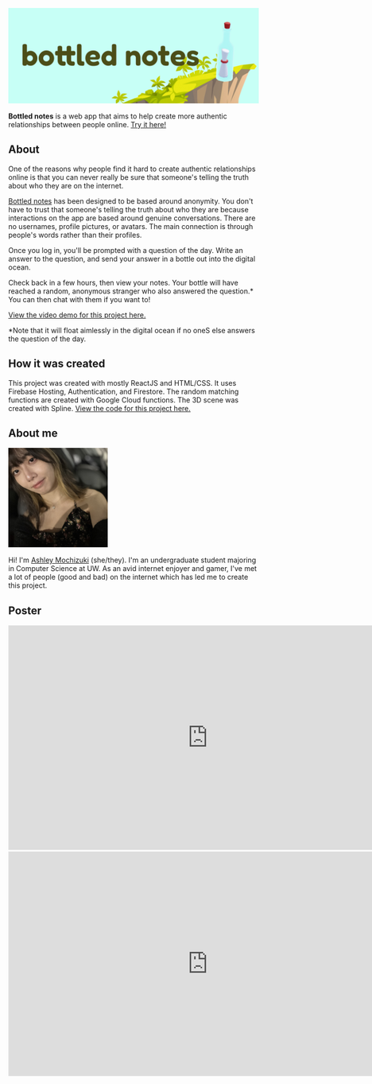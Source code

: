 ![alt_text](./assets/img/logo.jpg "image_tooltip")

**Bottled notes** is a web app that aims to help create more authentic relationships between people online. [Try it here!](https://bottled-notes.web.app/)

## About

One of the reasons why people find it hard to create authentic relationships online is that you can never really be sure that someone's telling the truth about who they are on the internet. 

[Bottled notes]((https://bottled-notes.web.app/)) has been designed to be based around anonymity. You don't have to trust that someone's telling the truth about who they are because interactions on the app are based around genuine conversations. There are no usernames, profile pictures, or avatars. The main connection is through people's words rather than their profiles. 

Once you log in, you'll be prompted with a question of the day. Write an answer to the question, and send your answer in a bottle out into the digital ocean. 

Check back in a few hours, then view your notes. Your bottle will have reached a random, anonymous stranger who also answered the question.* You can then chat with them if you want to!

[View the video demo for this project here.](https://youtu.be/_Ws0LMZY1R8?si=gdBzUOnoiu-ujW7h)

*Note that it will float aimlessly in the digital ocean if no oneS else answers the question of the day.

## How it was created
This project was created with mostly ReactJS and HTML/CSS. It uses Firebase Hosting, Authentication, and Firestore. The random matching functions are created with Google Cloud functions. The 3D scene was created with Spline. [View the code for this project here.](https://github.com/UWSocialComputing/bottled-notes-code)


## About me
<img src="./assets/img/me0.jpg" alt="alt_text" title="image_tooltip" width="200"/>

Hi! I'm [Ashley Mochizuki](https://www.linkedin.com/in/ashleymochizuki/) (she/they). I'm an undergraduate student majoring in Computer Science at UW. As an avid internet enjoyer and gamer, I've met a lot of people (good and bad) on the internet which has led me to create this project.

## Poster
<iframe style="border: 1px solid rgba(0, 0, 0, 0.1);" width="800" height="450" src="https://www.figma.com/embed?embed_host=share&url=https%3A%2F%2Fwww.figma.com%2Ffile%2FhTTc2cVCngpvk736yZaNzM%2Fbottled-notes%3Ftype%3Ddesign%26node-id%3D0%3A1%26mode%3Ddesign%26t%3D6pL2nGb3JnCdWFWf-1" allowfullscreen></iframe>

<iframe style="border: 1px solid rgba(0, 0, 0, 0.1);" width="800" height="450" src="https://www.figma.com/embed?embed_host=share&url=https%3A%2F%2Fwww.figma.com%2Ffile%2FhTTc2cVCngpvk736yZaNzM%2Fbottled-notes%3Ftype%3Ddesign%26node-id%3D0%3A1%26mode%3Ddesign%26t%3D6pL2nGb3JnCdWFWf-1" allowfullscreen></iframe>